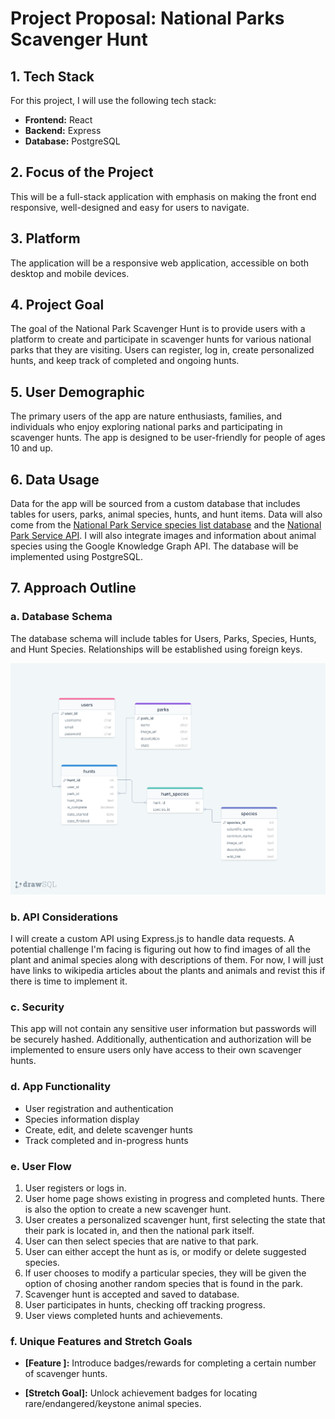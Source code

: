 # Project Proposal: National Parks Scavenger Hunt

## 1. Tech Stack

For this project, I will use the following tech stack:

- **Frontend:** React
- **Backend:** Express
- **Database:** PostgreSQL

## 2. Focus of the Project

This will be a full-stack application with emphasis on making the front end responsive, well-designed and easy for users to navigate.

## 3. Platform

The application will be a responsive web application, accessible on both desktop and mobile devices.

## 4. Project Goal

The goal of the National Park Scavenger Hunt is to provide users with a platform to create and participate in scavenger hunts for various national parks that they are visiting. Users can register, log in, create personalized hunts, and keep track of completed and ongoing hunts.

## 5. User Demographic

The primary users of the app are nature enthusiasts, families, and individuals who enjoy exploring national parks and participating in scavenger hunts. The app is designed to be user-friendly for people of ages 10 and up.

## 6. Data Usage

Data for the app will be sourced from a custom database that includes tables for users, parks, animal species, hunts, and hunt items. Data will also come from the [National Park Service species list database](https://irma.nps.gov/NPSpecies) and the [National Park Service API](https://www.nps.gov/subjects/developer/api-documentation.htm). I will also integrate images and information about animal species using the Google Knowledge Graph API. The database will be implemented using PostgreSQL. 

## 7. Approach Outline

### a. Database Schema

The database schema will include tables for Users, Parks, Species, Hunts, and Hunt Species. Relationships will be established using foreign keys.

![Database Schema](./db-schema.png)

### b. API Considerations

I will create a custom API using Express.js to handle data requests. A potential challenge I'm facing is figuring out how to find images of all the plant and animal species along with descriptions of them. For now, I will just have links to wikipedia articles about the plants and animals and revist this if there is time to implement it.

### c. Security

This app will not contain any sensitive user information but passwords will be securely hashed. Additionally, authentication and authorization will be implemented to ensure users only have access to their own scavenger hunts.

### d. App Functionality

- User registration and authentication
- Species information display
- Create, edit, and delete scavenger hunts
- Track completed and in-progress hunts


### e. User Flow

1. User registers or logs in.
2. User home page shows existing in progress and completed hunts. There is also the option to create a new scavenger hunt.
3. User creates a personalized scavenger hunt, first selecting the state that their park is located in, and then the national park itself.
4. User can then select species that are native to that park.
5. User can either accept the hunt as is, or modify or delete suggested species.
6. If user chooses to modify a particular species, they will be given the option of chosing another random species that is found in the park.
7. Scavenger hunt is accepted and saved to database.
8. User participates in hunts, checking off tracking progress.
9.  User views completed hunts and achievements.

### f. Unique Features and Stretch Goals

- **[Feature ]:** Introduce badges/rewards for completing a certain number of scavenger hunts. 

- **[Stretch Goal]:** Unlock achievement badges for locating rare/endangered/keystone animal species.



